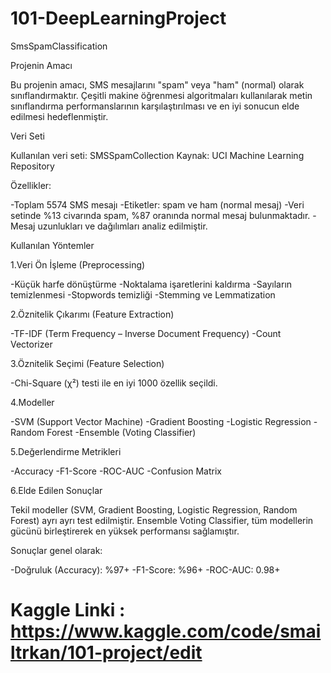# 101-DeepLearningProject
SmsSpamClassification

Projenin Amacı

Bu projenin amacı, SMS mesajlarını "spam" veya "ham" (normal) olarak sınıflandırmaktır. Çeşitli makine öğrenmesi algoritmaları kullanılarak metin sınıflandırma performanslarının karşılaştırılması ve en iyi sonucun elde edilmesi hedeflenmiştir.

 Veri Seti

Kullanılan veri seti: SMSSpamCollection
Kaynak: UCI Machine Learning Repository

Özellikler:

-Toplam 5574 SMS mesajı
-Etiketler: spam ve ham (normal mesaj)
-Veri setinde %13 civarında spam, %87 oranında normal mesaj bulunmaktadır.
-Mesaj uzunlukları ve dağılımları analiz edilmiştir.

Kullanılan Yöntemler

1.Veri Ön İşleme (Preprocessing)

-Küçük harfe dönüştürme
-Noktalama işaretlerini kaldırma
-Sayıların temizlenmesi
-Stopwords temizliği
-Stemming ve Lemmatization

2.Öznitelik Çıkarımı (Feature Extraction)

-TF-IDF (Term Frequency – Inverse Document Frequency)
-Count Vectorizer

3.Öznitelik Seçimi (Feature Selection)

-Chi-Square (χ²) testi ile en iyi 1000 özellik seçildi.

4.Modeller

-SVM (Support Vector Machine)
-Gradient Boosting
-Logistic Regression
-Random Forest
-Ensemble (Voting Classifier)

5.Değerlendirme Metrikleri

-Accuracy
-F1-Score
-ROC-AUC
-Confusion Matrix

6.Elde Edilen Sonuçlar

Tekil modeller (SVM, Gradient Boosting, Logistic Regression, Random Forest) ayrı ayrı test edilmiştir.
Ensemble Voting Classifier, tüm modellerin gücünü birleştirerek en yüksek performansı sağlamıştır.

Sonuçlar genel olarak:

-Doğruluk (Accuracy): %97+
-F1-Score: %96+
-ROC-AUC: 0.98+


# Kaggle Linki :  https://www.kaggle.com/code/smailtrkan/101-project/edit